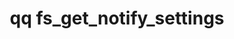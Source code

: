 ---
category: fs
command: fs_get_notify_settings
keywords: qq, qq_cli, fs_get_notify_settings
optional_options: []
permalink: /qq-cli-command-guide/fs/fs_get_notify_settings.html
positional_options: []
sidebar: qq_cli_command_reference_sidebar
summary: This section explains how to use the <code>qq fs_get_notify_settings</code>
  command.
synopsis: Get FS notify settings.
title: qq fs_get_notify_settings
usage: qq fs_get_notify_settings [-h]
zendesk_source: qq CLI Command Guide

---